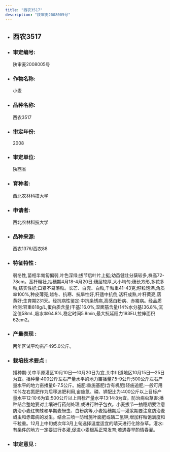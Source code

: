 ```yaml
---
title: "西农3517"
description: "陕审麦2008005号"
---
```

* ## 西农3517
* ###  审定编号:  
   陕审麦2008005号

*  ### 作物名称:  
   小麦

*   ###  品种名称: 
    西农3517

*   ### 审定年份: 
    2008

*   ### 审定单位:  
    陕西省

*   ### 育种者:  
    西北农林科技大学

*   ### 申请者:  
    西北农林科技大学

*   ### 品种来源:  
    西农1376/西农88

*   ### 特征特性 : 
    弱冬性,苗相半匍匐偏弱,叶色深绿;拔节后叶片上挺;幼苗健壮分蘖较多,株高72-78cm。茎杆粗壮,抽穗期4月18-4月20日;穗层较厚,大小均匀;穗长方形,多花多粒,结实性好;口紧不易落粒。长芒、白壳、白粒,千粒重41-43克;籽粒饱满,角质率100%,种皮薄亮;越冬、抗寒、抗旱性好,秆适中抗倒;活秆成熟,叶秆黄亮,落黄好;生育期231天。经抗病性鉴定:中抗条锈病,高感白粉病、赤霉病。经品质检测:容重818g/L,蛋白质含量(干基)16.0%,湿面筋含量(14%水分基)36.8%,沉淀值58mL,吸水率64.8%,稳定时间5.8min,最大抗延阻力183EU,拉伸面积62cm2。

*   ### 产量表现 : 
    两年区试平均亩产495.0公斤。

*   ### 栽培技术要点 : 
    播种期:关中平原灌区10月10日—10月20日为宜,关中川道地区10月15日—25日为宜。播种量:400公斤左右产量水平的地力亩播量7.5-9公斤;500公斤左右产量水平的地力亩播量6-7.5公斤。施肥:重施基肥(含有机肥)轻施追肥;一般可用10%左右氮肥作为后移追肥利用,亩施氮、磷、钾配比为:400公斤以上目标产量水平12:10:6为宜;500公斤以上目标产量水平13:14:8为宜。防治病虫草害:播种结合整地要对土壤进行药剂处理,或进行种子包衣。小麦拔节—抽穗期要注意防治小麦红蜘蛛和早期麦蚜虫、白粉病等,小麦抽穗期后—灌浆期要注意防治麦蚜虫和赤霉病的发生。结合三喷一防增施叶面肥或磷二氢钾,增加籽粒饱满度和千粒重。12月上中旬或次年3月上旬选择温度适宜的晴天进行化除杂草。灌水:有条件的地方一定要进行冬灌,促进小麦根系正常发育;若遇春旱酌情春灌。

*   ### 审定意见 : 
    
